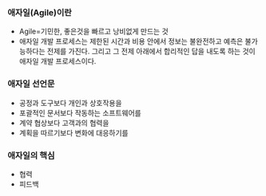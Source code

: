 ### 애자일(Agile)이란
- Agile=기민한, 좋은것을 빠르고 낭비없게 만드는 것
- 애자일 개발 프로세스는 제한된 시간과 비용 안에서 정보는 불완전하고 예측은 불가능하다는 전제를 가진다. 그리고 그 전제 아래에서 합리적인 답을 내도록 하는 것이 애자일 개발 프로세스이다.

### 애자일 선언문
- 공정과 도구보다 개인과 상호작용을
- 포괄적인 문서보다 작동하는 소프트웨어를
- 계약 협상보다 고객과의 협력을
- 계획을 따르기보다 변화에 대응하기를

### 애자일의 핵심
- 협력
- 피드백